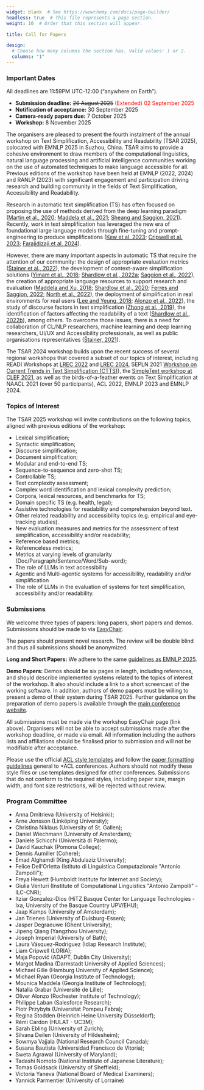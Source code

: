 ```yaml
---
widget: blank  # See https://wowchemy.com/docs/page-builder/
headless: true  # This file represents a page section.
weight: 10  # Order that this section will appear.

title: Call for Papers

design:
  # Choose how many columns the section has. Valid values: 1 or 2.
  columns: "1"
---
```


### Important Dates

All deadlines are 11:59PM UTC-12:00 (“anywhere on Earth”).

<!-- - **Submission deadline:** <del>06 September 2024</del> <span style="color:red">(Extended) 09 Sep 2024</span> 
- **Notification of acceptance:** <del>20 September 2024</del> <span style="color:red">(Extended) 25 Sep 2024</span>  -->
- **Submission deadline:** <del>26 August 2025</del> <span style="color:red">(Extended) 02 September 2025</span> 
- **Notification of acceptance:** 30 September 2025
- **Camera-ready papers due:** 7 October 2025
- **Workshop:** 8 November 2025

The organisers are pleased to present the fourth instalment of the annual workshop on Text Simplification, Accessibility and Readability (TSAR 2025),  colocated with EMNLP 2025 in Suzhou, China. TSAR aims to provide a cohesive environment to draw members of the computational linguistics, natural language processing and artificial intelligence communities working on the use of automated techniques to make language accessible for all. Previous editions of the workshop have been held at EMNLP (2022, 2024) and RANLP (2023) with significant engagement and participation driving research and building community in the fields of Text Simplification, Accessibility and Readability.

Research in automatic text simplification (TS) has often focused on proposing the use of methods derived from the deep learning paradigm ([Martin et al., 2020](https://aclanthology.org/2020.lrec-1.577/); [Maddela et al., 2021](https://aclanthology.org/2021.naacl-main.277/); [Sheang and Saggion, 2021](https://aclanthology.org/2021.inlg-1.38/)). Recently, work in text simplification has leveraged the new era of foundational large language models through fine-tuning and prompt-engineering to produce simplifications ([Kew et al. 2023](https://aclanthology.org/2023.emnlp-main.821/); [Cripwell et al. 2023](https://aclanthology.org/2023.eacl-main.70/); [Farajidizaji et al. 2024](https://aclanthology.org/2024.lrec-main.815/)).  

However, there are many important aspects in automatic TS that require the attention of our community: the design of appropriate evaluation metrics ([Štajner et al., 2022](https://www.frontiersin.org/journals/artificial-intelligence/articles/10.3389/frai.2022.991242/full)), the development of context-aware simplification solutions ([Yimam et al., 2018](https://aclanthology.org/W18-0507/); [Shardlow et al., 2022a](https://aclanthology.org/2021.semeval-1.1/); [Saggion et al., 2022](https://aclanthology.org/2022.tsar-1.31/)), the creation of appropriate language resources to support research and evaluation ([Maddela and Xu, 2018](https://aclanthology.org/D18-1410/); [Shardlow et al., 2020](https://aclanthology.org/2020.readi-1.9/); [Ferres and Saggion, 2022](https://aclanthology.org/2022.lrec-1.383/); [North et al., 2022](https://aclanthology.org/2022.coling-1.529/)), the deployment of simplification in real environments for real users ([Lee and Yeung, 2018](https://aclanthology.org/C18-1019/); [Alonzo et al., 2022](https://aclanthology.org/2022.tsar-1.11/)), the study of discourse factors in text simplification ([Zhong et al., 2019](https://cdn.aaai.org/ojs/6520/6520-13-9745-1-10-20200517.pdf)), the identification of factors affecting the readability of a text ([Shardlow et al., 2022b](https://link.springer.com/article/10.1007/s10579-022-09588-2)), among others.  To overcome those issues, there is a need for collaboration of CL/NLP researchers, machine learning and deep learning researchers, UI/UX and Accessibility professionals, as well as public organisations representatives ([Štajner, 2021](https://aclanthology.org/2021.findings-acl.233/)).

The TSAR 2024 workshop builds upon the recent success of several regional workshops that covered a subset of our topics of interest, including READI Workshops at [LREC 2022](https://cental.uclouvain.be/readi2022/) and [LREC 2024](https://cental.uclouvain.be/readi2024/), SEPLN 2021 [Workshop on Current Trends in Text Simplification (CTTS)](https://taln.upf.edu/pages/cttsr2021-ws/)), the [SimpleText workshop at CLEF 2021](https://simpletext-project.com/2021/clef/en/), as well as the birds-of-a-feather events on Text Simplification at NAACL 2021 (over 50 participants), ACL 2022, EMNLP 2023 and EMNLP 2024.

### Topics of Interest

The TSAR 2025 workshop will invite contributions on the following topics, aligned with previous editions of the workshop:

- Lexical simplification;
- Syntactic simplification;
- Discourse simplification;
- Document simplification;
- Modular and end-to-end TS;
- Sequence-to-sequence and zero-shot TS;
- Controllable TS;
- Text complexity assessment;
- Complex word identification and lexical complexity prediction;
- Corpora, lexical resources, and benchmarks for TS;
- Domain specific TS (e.g. health, legal);
- Assistive technologies for readability and comprehension beyond text.
- Other related readability and accessibility topics (e.g. empirical and eye-tracking studies).
- New evaluation measures and metrics for the assessment of text simplification, accessibility and/or readability;
- Reference based metrics;
- Referenceless metrics;
- Metrics at varying levels of granularity (Doc/Paragraph/Sentence/Word/Sub-word);
- The role of LLMs in text accessibility
- Agentic and Multi-agentic systems for accessibility, readability and/or simplification
- The role of LLMs in the evaluation of systems for text simplification, accessibility and/or readability.

### Submissions

We welcome three types of papers: long papers, short papers and demos. Submissions should be made to via [EasyChair](https://easychair.org/my/conference?conf=tsar2025emnlp2025).

The papers should present novel research. The review will be double blind and thus all submissions should be anonymized.

**Long and Short Papers:** We adhere to the same [guidelines as EMNLP 2025](https://2025.emnlp.org/calls/main_conference_papers/#paper-submission-details).

**Demo Papers:** Demos should be six pages in length, including references, and should describe implemented systems related to the topics of interest of the workshop. It also should include a link to a short screencast of the working software. In addition, authors of demo papers must be willing to present a demo of their system during TSAR 2025. Further guidance on the preparation of demo papers is available through the [main conference website](https://2025.emnlp.org/calls/demos/#submission-guidelines).

All submissions must be made via the workshop EasyChair page (link above). Organisers will not be able to accept submissions made after the workshop deadline, or made via email. All information including the authors lists and affiliations should be finalised prior to submission and will not be modifiable after acceptance.

Please use the official [ACL style templates](https://github.com/acl-org/acl-style-files) and follow the [paper formatting guidelines](https://acl-org.github.io/ACLPUB/formatting.html) general to *ACL conferences. Authors should not modify these style files or use templates designed for other conferences. Submissions that do not conform to the required styles, including paper size, margin width, and font size restrictions, will be rejected without review.

### Program Committee

- Anna Dmitrieva (University of Helsinki);
- Arne Jonsson (Linköping University);
- Christina Niklaus (University of St. Gallen);
- Daniel Wiechmann (University of Amsterdam);
- Daniele Schicchi (Università di Palermo);
- David Kauchak (Pomona College);
- Dennis Aumiller (Cohere);
- Emad Alghamdi (King Abdulaziz University);
- Felice Dell'Orletta (Istituto di Linguistica Computazionale "Antonio Zampolli");
- Freya Hewett (Humboldt Institute for Internet and Society);
- Giulia Venturi (Institute of Computational Linguistics "Antonio Zampolli" - ILC-CNR);
- Itziar Gonzalez-Dios (HiTZ Basque Center for Language Technologies - Ixa, University of the Basque Country UPV/EHU);
- Jaap Kamps (University of Amsterdam);
- Jan Trienes (University of Duisburg-Essen);
- Jasper Degraeuwe (Ghent University);
- Jipeng Qiang (Yangzhou University);
- Joseph Imperial (University of Bath);
- Laura Vásquez-Rodriguez (Idiap Research Institute);
- Liam Cripwell (LORIA);
- Maja Popović (ADAPT, Dublin City University);
- Margot Madina (Darmstadt University of Applied Sciences);
- Michael Gille (Hamburg University of Applied Science);
- Michael Ryan (Georgia Institute of Technology);
- Mounica Maddela (Georgia Institute of Technology);
- Natalia Grabar  (Université de Lille);
- Oliver Alonzo (Rochester Institute of Technology);
- Philippe Laban (Salesforce Research);
- Piotr Przybyła (Universitat Pompeu Fabra);
- Regina Stodden (Heinrich Heine University Düsseldorf);
- Rémi Cardon (HULAT - UC3M);
- Sarah Ebling (University of Zurich);
- Silvana Deilen (University of Hildesheim);
- Sowmya Vajjala (National Research Council Canada);
- Susana Bautista (Universidad Francisco de Vitoria);
- Sweta Agrawal (University of Maryland);
- Tadashi Nomoto (National Institute of Japanese Literature);
- Tomas Goldsack (University of Sheffield);
- Victoria Yaneva (National Board of Medical Examiners);
- Yannick Parmentier (University of Lorraine)
